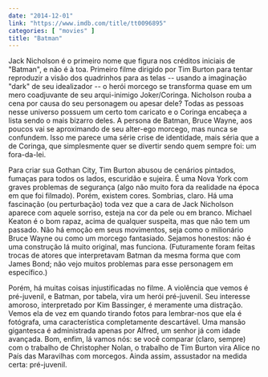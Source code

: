 ```yaml
---
date: "2014-12-01"
link: "https://www.imdb.com/title/tt0096895"
categories: [ "movies" ]
title: "Batman"
---
```

Jack Nicholson é o primeiro nome que figura nos créditos iniciais de "Batman", e não é à toa. Primeiro filme dirigido por Tim Burton para tentar reproduzir a visão dos quadrinhos para as telas -- usando a imaginação "dark" de seu idealizador -- o herói morcego se transforma quase em um mero coadjuvante de seu arqui-inimigo Joker/Coringa. Nicholson rouba a cena por causa do seu personagem ou apesar dele? Todas as pessoas nesse universo possuem um certo tom caricato e o Coringa encabeça a lista sendo o mais bizarro deles. A persona de Batman, Bruce Wayne, aos poucos vai se aproximando de seu alter-ego morcego, mas nunca se confundem. Isso me parece uma série crise de identidade, mais séria que a de Coringa, que simplesmente quer se divertir sendo quem sempre foi: um fora-da-lei.

Para criar sua Gothan City, Tim Burton abusou de cenários pintados, fumaças para todos os lados, escuridão e sujeira. É uma Nova York com graves problemas de segurança (algo não muito fora da realidade na época em que foi filmado). Porém, existem cores. Sombrias, claro. Há uma fascinação (ou perturbação) toda vez que a cara de Jack Nicholson aparece com aquele sorriso, esteja na cor da pele ou em branco. Michael Keaton é o bom rapaz, acima de qualquer suspeita, mas que não tem um passado. Não há emoção em seus movimentos, seja como o milionário Bruce Wayne ou como um morcego fantasiado. Sejamos honestos: não é uma construção lá muito original, mas funciona. (Futuramente foram feitas trocas de atores que interpretavam Batman da mesma forma que com James Bond; não vejo muitos problemas para esse personagem em específico.)

Porém, há muitas coisas injustificadas no filme. A violência que vemos é pré-juvenil, e Batman, por tabela, vira um herói pré-juvenil. Seu interesse amoroso, interpretado por Kim Bassinger, é meramente uma distração. Vemos ela de vez em quando tirando fotos para lembrar-nos que ela é fotógrafa, uma característica completamente descartável. Uma mansão gigantesca é administrada apenas por Alfred, um senhor já com idade avançada. Bom, enfim, lá vamos nós: se você comparar (claro, sempre) com o trabalho de Christopher Nolan, o trabalho de Tim Burton vira Alice no País das Maravilhas com morcegos. Ainda assim, assustador na medida certa: pré-juvenil.
